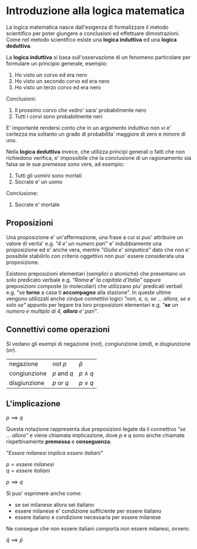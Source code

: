 # Introduzione alla logica matematica   

La logica matematica nasce dall'esigenza di formalizzare il metodo scientifico per poter giungere a conclusioni ed effettuare dimostrazioni. Come nel metodo scientifico esiste una **logica induttiva** ed una **logica deduttiva**.  

La **logica induttiva** si basa sull'osservazione di un fenomeno particolare per formulare un principio generale, esempio: 

1. Ho visto un corvo ed era nero
2. Ho visto un secondo corvo ed era nero
3. Ho visto un terzo corvo ed era nero

Conclusioni:

1. Il prossimo corvo che vedro' sara' probabilmente nero
2. Tutti i corvi sono probabilmente neri

E' importante rendersi conto che in un argomento induttivo non vi e' certezza ma soltanto un grado di probabilita' maggiore di zero e minore di uno.


Nella **logica deduttiva** invece, che utilizza principi generali o fatti che non richiedono verifica, e' impossibile che la conclusione di un ragionamento sia falsa se le sue premesse sono vere, ad esempio:  

1. Tutti gli uomini sono mortali
2. Socrate e' un uomo

Conclusione:

1. Socrate e' mortale


## Proposizioni  

Una proposizione e' un'affermazione, una frase a cui si puo' attribuire un valore di verita' e.g. *"4 e' un numero pari"* e' indubbiamente una proposizione ed e' anche vera, mentre *"Giulia e' simpatica"* dato che non e' possibile stabilirlo con criterio oggettivo non puo' essere considerata una proposizione. 

Esistono preposizioni elementari (semplici o atomiche) che presentano un solo predicato verbale e.g. *"Roma **e'** la capitale d'Italia"* oppure preposizioni composte (o molecolari) che utilizzano piu' predicati verbali e.g. "se **torno** a casa ti **accompagno** alla stazione". In queste ultime vengono utilizzati anche cinque connettivi logici *"non, e, o, se ... allora, se e solo se"* appunto per legare tra loro proposizioni elementari e.g. *"**se** un numero e multiplo di 4, **allora** e' pari"*.  


## Connettivi come operazioni  

Si vedano gli esempi di negazione (*not*), congiunzione (*and*), e disgiunzione (*or*).  

|              |             |             |
| ------------ | ----------- | ----------- |
| negazione    | not $p$     | $\bar{p}$   |
| congiunzione | $p$ and $q$ | $p \land q$ |
| disgiunzione | $p$ or $q$  | $p \lor q$  |


## L'implicazione  

$p \implies q$  

Questa notazione rappresenta due preposizioni legate da il connettivo *"se ... allora"* e viene chiamata implicazione, dove $p$ e $q$ sono anche chiamate rispettivamente **premessa** e **conseguenza**.  

*"Essere milanesi implica essere italiani"*  

$p = essere\ milanesi$  
$q = essere\ italiani$  

$p \implies q$  

Si puo' esprimere anche come:

* se sei milanese allora sei italiano
* essere milanese e' condizione sufficiente per essere italiano
* essere italiano e condizione necessaria per essere milanese

Ne consegue che non essere italiani comporta non essere milanesi, ovvero:  

$\bar{q} \implies \bar{p}$